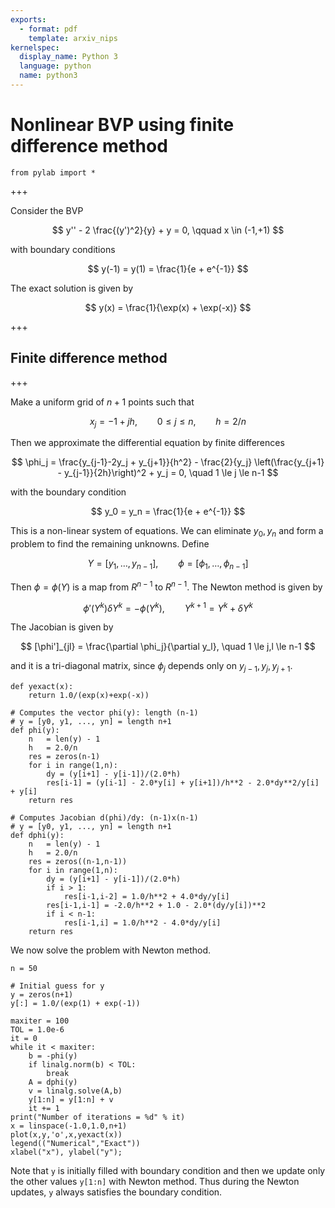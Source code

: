 ```yaml
---
exports:
  - format: pdf
    template: arxiv_nips
kernelspec:
  display_name: Python 3
  language: python
  name: python3
---
```


# Nonlinear BVP using finite difference method

```{code-cell}
from pylab import *
```

+++

Consider the BVP

$$
y'' - 2 \frac{(y')^2}{y} + y = 0, \qquad x \in (-1,+1)
$$

with boundary conditions

$$
y(-1) = y(1) = \frac{1}{e + e^{-1}}
$$

The exact solution is given by

$$
y(x) = \frac{1}{\exp(x) + \exp(-x)}
$$

+++

## Finite difference method

+++

Make a uniform grid of $n+1$ points such that

$$
x_j = -1 + j h, \qquad 0 \le j \le n, \qquad h = 2/n
$$

Then we approximate the differential equation by finite differences

$$
\phi_j = \frac{y_{j-1}-2y_j + y_{j+1}}{h^2} - \frac{2}{y_j} \left(\frac{y_{j+1} - y_{j-1}}{2h}\right)^2 + y_j = 0, \quad 1 \le j \le n-1
$$

with the boundary condition

$$
y_0 = y_n = \frac{1}{e + e^{-1}}
$$

This is a non-linear system of equations. We can eliminate $y_0, y_n$ and form a problem to find the remaining unknowns. Define

$$
Y = [y_1, \ldots, y_{n-1}], \qquad \phi = [\phi_1, \ldots, \phi_{n-1}]
$$

Then $\phi = \phi(Y)$ is a map from $R^{n-1}$ to $R^{n-1}$. The Newton method is given by

$$
\phi'(Y^k) \delta Y^k = - \phi(Y^k), \qquad Y^{k+1} = Y^k + \delta Y^k
$$

The Jacobian is given by

$$
[\phi']_{jl} = \frac{\partial \phi_j}{\partial y_l}, \quad 1 \le j,l \le n-1
$$

and it is a tri-diagonal matrix, since $\phi_j$ depends only on $y_{j-1}, y_j, y_{j+1}$.


```{code-cell} ipython3
def yexact(x):
    return 1.0/(exp(x)+exp(-x))

# Computes the vector phi(y): length (n-1)
# y = [y0, y1, ..., yn] = length n+1
def phi(y):
    n   = len(y) - 1
    h   = 2.0/n
    res = zeros(n-1)
    for i in range(1,n):
        dy = (y[i+1] - y[i-1])/(2.0*h)
        res[i-1] = (y[i-1] - 2.0*y[i] + y[i+1])/h**2 - 2.0*dy**2/y[i] + y[i]
    return res

# Computes Jacobian d(phi)/dy: (n-1)x(n-1)
# y = [y0, y1, ..., yn] = length n+1
def dphi(y):
    n   = len(y) - 1
    h   = 2.0/n
    res = zeros((n-1,n-1))
    for i in range(1,n):
        dy = (y[i+1] - y[i-1])/(2.0*h)
        if i > 1:
            res[i-1,i-2] = 1.0/h**2 + 4.0*dy/y[i]
        res[i-1,i-1] = -2.0/h**2 + 1.0 - 2.0*(dy/y[i])**2
        if i < n-1:
            res[i-1,i] = 1.0/h**2 - 4.0*dy/y[i]
    return res
```

We now solve the problem with Newton method.

```{code-cell} ipython3
n = 50

# Initial guess for y
y = zeros(n+1)
y[:] = 1.0/(exp(1) + exp(-1))

maxiter = 100
TOL = 1.0e-6
it = 0
while it < maxiter:
    b = -phi(y)
    if linalg.norm(b) < TOL:
        break
    A = dphi(y)
    v = linalg.solve(A,b)
    y[1:n] = y[1:n] + v
    it += 1
print("Number of iterations = %d" % it)
x = linspace(-1.0,1.0,n+1)
plot(x,y,'o',x,yexact(x))
legend(("Numerical","Exact"))
xlabel("x"), ylabel("y");
```

Note that `y` is initially filled with boundary condition and then we update only the other values `y[1:n]` with Newton method. Thus during the Newton updates, `y` always satisfies the boundary condition.

